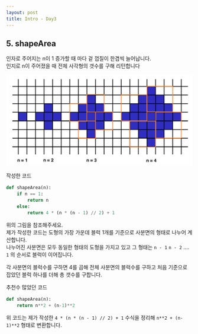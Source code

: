 ```yaml
---
layout: post
title: Intro - Day3
---
```


## 5. shapeArea
인자로 주어지는 n이 1 증가할 때 마다 겉 껍질이 한겹씩 늘어납니다.  
인지로 n이 주어졌을 때 전체 사각형의 갯수를 구해 리턴합니다

![area](../public/post_images/my_area.png)

작성한 코드
``` Python
def shapeArea(n):
    if n == 1:
        return n
    else:
        return 4 * (n * (n - 1) // 2) + 1
```

위의 그림을 참조해주세요.  
제가 작성한 코드는 도형의 가장 가운데 블럭 1개를 기준으로 사분면의 형태로 나누어 계산합니다.  
나누어진 사분면은 모두 동일한 형태의 도형을 가지고 있고 그 형태는 `n - 1` `n - 2` .... `1` 의 순서로 블럭이 이어집니다.

각 사분면의 블럭수를 구하면 4를 곱해 전체 사분면의 블럭수를 구하고 처음 기준으로 잡았던 블럭 하나를 더해 총 갯수를 구합니다.


추천수 많았던 코드
``` Python
def shapeArea(n):
    return n**2 + (n-1)**2
```

위 코드는 제가 작성한 `4 * (n * (n - 1) // 2) + 1` 수식을 정리해 `n**2 + (n-1)**2` 형태로 변환합니다.